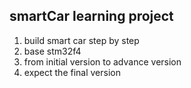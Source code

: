 ## smartCar learning project

1. build smart car step by step
2. base stm32f4
3. from initial version to advance version
4. expect the final version